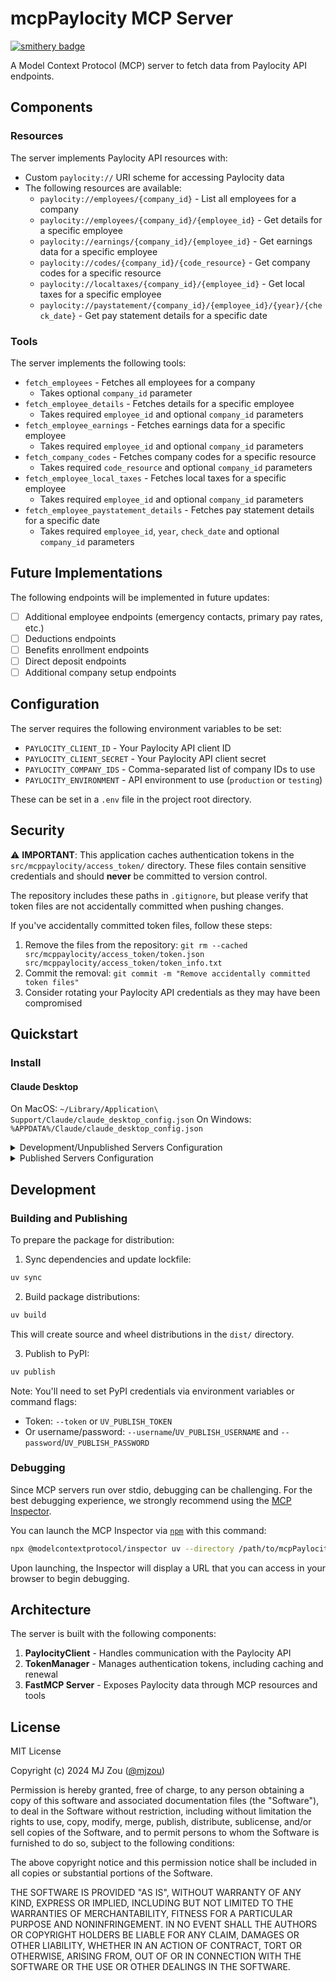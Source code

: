 # mcpPaylocity MCP Server
[![smithery badge](https://smithery.ai/badge/@mz462/mcp-paylocity)](https://smithery.ai/server/@mz462/mcp-paylocity)

A Model Context Protocol (MCP) server to fetch data from Paylocity API endpoints.

## Components

### Resources

The server implements Paylocity API resources with:
- Custom `paylocity://` URI scheme for accessing Paylocity data
- The following resources are available:
  - `paylocity://employees/{company_id}` - List all employees for a company
  - `paylocity://employees/{company_id}/{employee_id}` - Get details for a specific employee
  - `paylocity://earnings/{company_id}/{employee_id}` - Get earnings data for a specific employee
  - `paylocity://codes/{company_id}/{code_resource}` - Get company codes for a specific resource
  - `paylocity://localtaxes/{company_id}/{employee_id}` - Get local taxes for a specific employee
  - `paylocity://paystatement/{company_id}/{employee_id}/{year}/{check_date}` - Get pay statement details for a specific date

### Tools

The server implements the following tools:
- `fetch_employees` - Fetches all employees for a company
  - Takes optional `company_id` parameter
- `fetch_employee_details` - Fetches details for a specific employee
  - Takes required `employee_id` and optional `company_id` parameters
- `fetch_employee_earnings` - Fetches earnings data for a specific employee
  - Takes required `employee_id` and optional `company_id` parameters
- `fetch_company_codes` - Fetches company codes for a specific resource
  - Takes required `code_resource` and optional `company_id` parameters
- `fetch_employee_local_taxes` - Fetches local taxes for a specific employee
  - Takes required `employee_id` and optional `company_id` parameters
- `fetch_employee_paystatement_details` - Fetches pay statement details for a specific date
  - Takes required `employee_id`, `year`, `check_date` and optional `company_id` parameters

## Future Implementations

The following endpoints will be implemented in future updates:

- [ ] Additional employee endpoints (emergency contacts, primary pay rates, etc.)
- [ ] Deductions endpoints
- [ ] Benefits enrollment endpoints
- [ ] Direct deposit endpoints
- [ ] Additional company setup endpoints

## Configuration

The server requires the following environment variables to be set:
- `PAYLOCITY_CLIENT_ID` - Your Paylocity API client ID
- `PAYLOCITY_CLIENT_SECRET` - Your Paylocity API client secret
- `PAYLOCITY_COMPANY_IDS` - Comma-separated list of company IDs to use
- `PAYLOCITY_ENVIRONMENT` - API environment to use (`production` or `testing`)

These can be set in a `.env` file in the project root directory.

## Security

⚠️ **IMPORTANT**: This application caches authentication tokens in the `src/mcppaylocity/access_token/` directory. These files contain sensitive credentials and should **never** be committed to version control.

The repository includes these paths in `.gitignore`, but please verify that token files are not accidentally committed when pushing changes.

If you've accidentally committed token files, follow these steps:
1. Remove the files from the repository: `git rm --cached src/mcppaylocity/access_token/token.json src/mcppaylocity/access_token/token_info.txt`
2. Commit the removal: `git commit -m "Remove accidentally committed token files"`
3. Consider rotating your Paylocity API credentials as they may have been compromised

## Quickstart

### Install

#### Claude Desktop

On MacOS: `~/Library/Application\ Support/Claude/claude_desktop_config.json`
On Windows: `%APPDATA%/Claude/claude_desktop_config.json`

<details>
  <summary>Development/Unpublished Servers Configuration</summary>
  
  ```json
  "mcpServers": {
    "mcpPaylocity": {
      "command": "uv",
      "args": [
        "--directory",
        "/path/to/mcpPaylocity",
        "run",
        "mcppaylocity"
      ]
    }
  }
  ```
</details>

<details>
  <summary>Published Servers Configuration</summary>
  
  ```json
  "mcpServers": {
    "mcpPaylocity": {
      "command": "uvx",
      "args": [
        "mcppaylocity"
      ]
    }
  }
  ```
</details>

## Development

### Building and Publishing

To prepare the package for distribution:

1. Sync dependencies and update lockfile:
```bash
uv sync
```

2. Build package distributions:
```bash
uv build
```

This will create source and wheel distributions in the `dist/` directory.

3. Publish to PyPI:
```bash
uv publish
```

Note: You'll need to set PyPI credentials via environment variables or command flags:
- Token: `--token` or `UV_PUBLISH_TOKEN`
- Or username/password: `--username`/`UV_PUBLISH_USERNAME` and `--password`/`UV_PUBLISH_PASSWORD`

### Debugging

Since MCP servers run over stdio, debugging can be challenging. For the best debugging
experience, we strongly recommend using the [MCP Inspector](https://github.com/modelcontextprotocol/inspector).

You can launch the MCP Inspector via [`npm`](https://docs.npmjs.com/downloading-and-installing-node-js-and-npm) with this command:

```bash
npx @modelcontextprotocol/inspector uv --directory /path/to/mcpPaylocity run mcppaylocity
```

Upon launching, the Inspector will display a URL that you can access in your browser to begin debugging.

## Architecture

The server is built with the following components:

1. **PaylocityClient** - Handles communication with the Paylocity API
2. **TokenManager** - Manages authentication tokens, including caching and renewal
3. **FastMCP Server** - Exposes Paylocity data through MCP resources and tools

## License

MIT License

Copyright (c) 2024 MJ Zou ([@mjzou](https://www.linkedin.com/in/mjzou/))

Permission is hereby granted, free of charge, to any person obtaining a copy
of this software and associated documentation files (the "Software"), to deal
in the Software without restriction, including without limitation the rights
to use, copy, modify, merge, publish, distribute, sublicense, and/or sell
copies of the Software, and to permit persons to whom the Software is
furnished to do so, subject to the following conditions:

The above copyright notice and this permission notice shall be included in all
copies or substantial portions of the Software.

THE SOFTWARE IS PROVIDED "AS IS", WITHOUT WARRANTY OF ANY KIND, EXPRESS OR
IMPLIED, INCLUDING BUT NOT LIMITED TO THE WARRANTIES OF MERCHANTABILITY,
FITNESS FOR A PARTICULAR PURPOSE AND NONINFRINGEMENT. IN NO EVENT SHALL THE
AUTHORS OR COPYRIGHT HOLDERS BE LIABLE FOR ANY CLAIM, DAMAGES OR OTHER
LIABILITY, WHETHER IN AN ACTION OF CONTRACT, TORT OR OTHERWISE, ARISING FROM,
OUT OF OR IN CONNECTION WITH THE SOFTWARE OR THE USE OR OTHER DEALINGS IN THE
SOFTWARE.
